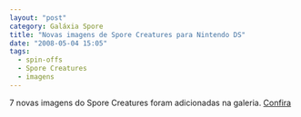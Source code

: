 ```yaml
---
layout: "post"
category: Galáxia Spore
title: "Novas imagens de Spore Creatures para Nintendo DS"
date: "2008-05-04 15:05"
tags:
  - spin-offs
  - Spore Creatures
  - imagens
---
```

7 novas imagens do Spore Creatures foram adicionadas na galeria. [Confira](https://flic.kr/s/aHsmDVsCjt)
